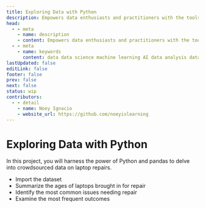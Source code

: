 ```yaml
---
title: Exploring Data with Python
description: Empowers data enthusiasts and practitioners with the tools and knowledge to unlock the potential of data.
head:
  - - meta
    - name: description
    - content: Empowers data enthusiasts and practitioners with the tools and knowledge to unlock the potential of data.
  - - meta
    - name: keywords
      content: data data science machine learning AI data analysis data-driven data enthusiasts data practitioners
lastUpdated: false
editLink: false
footer: false
prev: false
next: false
status: wip
contributors:
  - - detail
    - name: Noey Ignacio
    - website_url: https://github.com/noeyislearning
---
```


# Exploring Data with Python

In this project, you will harness the power of Python and pandas to delve into crowdsourced data on laptop repairs.

- Import the dataset
- Summarize the ages of laptops brought in for repair
- Identify the most common issues needing repair
- Examine the most frequent outcomes

